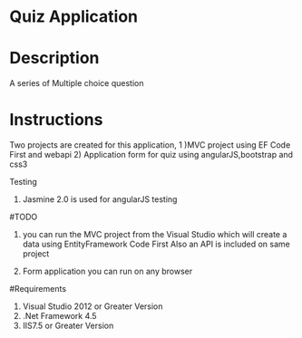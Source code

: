 # Quiz Application


# Description
A series of Multiple choice question

# Instructions

Two projects are created for this application,
1 )MVC project using EF Code First and webapi
2) Application form for quiz using angularJS,bootstrap and css3

Testing

1) Jasmine 2.0 is used for angularJS testing


#TODO

1) you can run the MVC project from the Visual Studio  which will create a data using EntityFramework Code First
   Also an API is included on same project   

2) Form application you can run on any browser 


#Requirements

1) Visual Studio 2012 or Greater Version
2) .Net Framework 4.5
3) IIS7.5 or Greater Version





